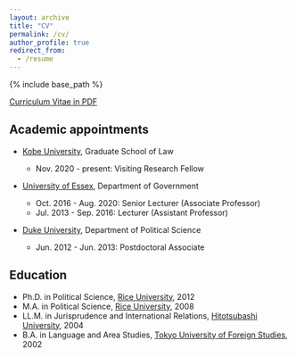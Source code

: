 ```yaml
---
layout: archive
title: "CV"
permalink: /cv/
author_profile: true
redirect_from:
  - /resume
---
```


{% include base_path %}

[Curriculum Vitae in PDF](/files/cv_chiba.pdf)

## <i class="fas fa-university"></i> Academic appointments
* [Kobe University](https://www.kobe-u.ac.jp/en/index.html), Graduate School of Law
  * Nov. 2020 - present: Visiting Research Fellow

* [University of Essex](https://www.essex.ac.uk/), Department of Government
  * Oct. 2016 - Aug. 2020: Senior Lecturer (Associate Professor)
  * Jul. 2013 - Sep. 2016: Lecturer (Assistant Professor)

* [Duke University](https://duke.edu/), Department of Political Science
  * Jun. 2012 - Jun. 2013: Postdoctoral Associate

## <i class="fas fa-graduation-cap"></i> Education
* Ph.D. in Political Science, [Rice University](https://www.rice.edu/), 2012
* M.A. in Political Science, [Rice University](https://www.rice.edu/), 2008
* LL.M. in Jurisprudence and International Relations, [Hitotsubashi University](https://www.hit-u.ac.jp/), 2004
* B.A. in Language and Area Studies, [Tokyo University of Foreign Studies](http://www.tufs.ac.jp/), 2002
